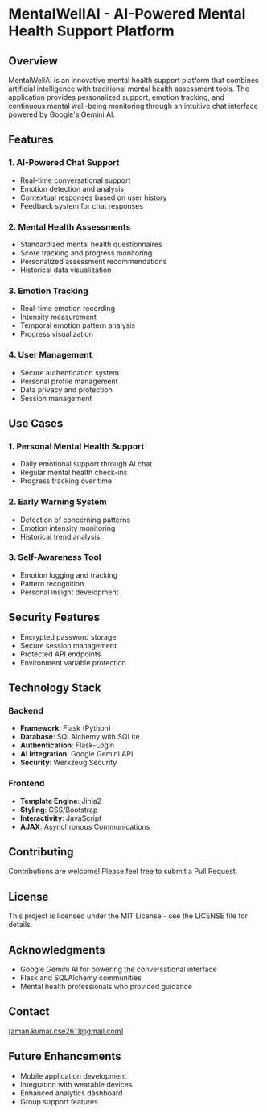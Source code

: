 # MentalWellAI - AI-Powered Mental Health Support Platform

## Overview
MentalWellAI is an innovative mental health support platform that combines artificial intelligence with traditional mental health assessment tools. The application provides personalized support, emotion tracking, and continuous mental well-being monitoring through an intuitive chat interface powered by Google's Gemini AI.

## Features

### 1. AI-Powered Chat Support
- Real-time conversational support
- Emotion detection and analysis
- Contextual responses based on user history
- Feedback system for chat responses

### 2. Mental Health Assessments
- Standardized mental health questionnaires
- Score tracking and progress monitoring
- Personalized assessment recommendations
- Historical data visualization

### 3. Emotion Tracking
- Real-time emotion recording
- Intensity measurement
- Temporal emotion pattern analysis
- Progress visualization

### 4. User Management
- Secure authentication system
- Personal profile management
- Data privacy and protection
- Session management

## Use Cases

### 1. Personal Mental Health Support
- Daily emotional support through AI chat  
- Regular mental health check-ins  
- Progress tracking over time  

### 2. Early Warning System
- Detection of concerning patterns  
- Emotion intensity monitoring  
- Historical trend analysis  

### 3. Self-Awareness Tool
- Emotion logging and tracking  
- Pattern recognition  
- Personal insight development  

## Security Features
- Encrypted password storage  
- Secure session management  
- Protected API endpoints  
- Environment variable protection  

## Technology Stack

### Backend
- **Framework**: Flask (Python)
- **Database**: SQLAlchemy with SQLite
- **Authentication**: Flask-Login
- **AI Integration**: Google Gemini API
- **Security**: Werkzeug Security

### Frontend
- **Template Engine**: Jinja2
- **Styling**: CSS/Bootstrap
- **Interactivity**: JavaScript
- **AJAX**: Asynchronous Communications

## Contributing
Contributions are welcome! Please feel free to submit a Pull Request.

## License
This project is licensed under the MIT License - see the LICENSE file for details.

## Acknowledgments
- Google Gemini AI for powering the conversational interface  
- Flask and SQLAlchemy communities  
- Mental health professionals who provided guidance  

## Contact
[aman.kumar.cse2611@gmail.com]

## Future Enhancements
- Mobile application development  
- Integration with wearable devices  
- Enhanced analytics dashboard  
- Group support features  
